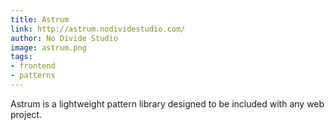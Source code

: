 ```yaml
---
title: Astrum
link: http://astrum.nodividestudio.com/
author: No Divide Studio
image: astrum.png
tags:
- frontend
- patterns
---
```


Astrum is a lightweight pattern library designed to be included with any web project.
